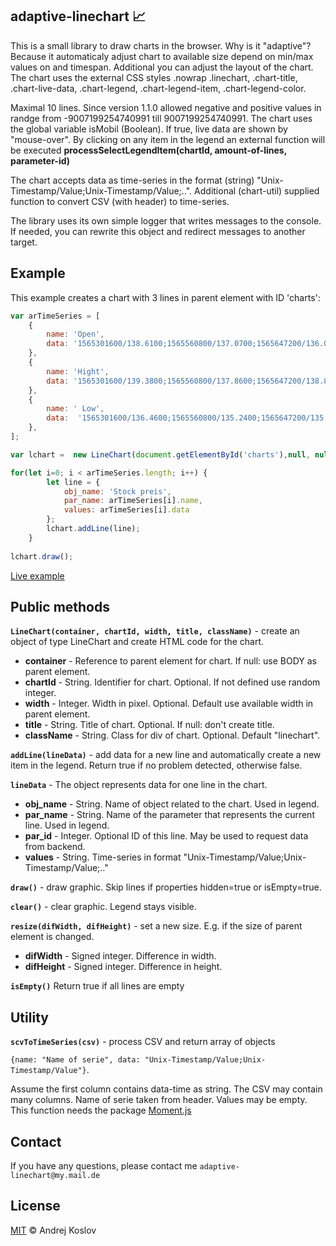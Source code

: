## adaptive-linechart :chart_with_upwards_trend:

This is a small library to draw charts in the browser. Why is it "adaptive"? Because it automaticaly
adjust chart to available size depend on min/max values on and timespan. Additional you 
can adjust the layout of the chart. The chart uses the external CSS styles .nowrap .linechart, 
.chart-title, .chart-live-data, .chart-legend, .chart-legend-item, .chart-legend-color. 

Maximal 10 lines. Since version 1.1.0 allowed negative and positive values in randge from 
-9007199254740991 till 9007199254740991. The chart uses the global variable isMobil (Boolean). If
true, live data are shown by "mouse-over". By clicking on any item in the legend an external
function will be executed **processSelectLegendItem(chartId, amount-of-lines, parameter-id)**

The chart accepts data as time-series in the format (string) "Unix-Timestamp/Value;Unix-Timestamp/Value;..".
Additional (chart-util) supplied function to convert CSV (with header) to time-series.

The library uses its own simple logger that writes messages to the console. If needed, you can
rewrite this object and redirect messages to another target.

## Example

This example creates a chart with 3 lines in parent element with ID 'charts':
```js
var arTimeSeries = [
    {
        name: 'Open',
        data: '1565301600/138.6100;1565560800/137.0700;1565647200/136.0500;1565733600/136.3600;1565820000/134.3900'
    },
    {
        name: 'Hight',
        data: '1565301600/139.3800;1565560800/137.8600;1565647200/138.8000;1565733600/136.9200;1565820000/134.5800'
    },
    {
        name: ' Low',
        data:  '1565301600/136.4600;1565560800/135.2400;1565647200/135.0000;1565733600/133.6700;1565820000/132.2500'
    },
];

var lchart =  new LineChart(document.getElementById('charts'),null, null, 'Example Chart-Line', null);

for(let i=0; i < arTimeSeries.length; i++) {
        let line = {
            obj_name: 'Stock preis',
            par_name: arTimeSeries[i].name,
            values: arTimeSeries[i].data
        };
        lchart.addLine(line);
    }
            
lchart.draw();
```

[Live example](http://www.softdorado.com/adaptive-linechart/)

## Public methods

**`LineChart(container, chartId, width, title, className)`** - create an object of type LineChart 
and create HTML code for the chart.
- **container** - Reference to parent element for chart. If null: use BODY as parent element.
- **chartId** - String. Identifier for chart. Optional. If not defined use random integer.
- **width** - Integer. Width in pixel. Optional. Default use available width in parent element.
- **title** - String. Title of chart. Optional. If null: don't create title.
- **className** - String. Class for div of chart. Optional. Default "linechart".

**`addLine(lineData)`** - add data for a new line and automatically create a new item in the legend. 
Return true if no problem detected, otherwise false.

**`lineData`** - The object represents data for one line in the chart.
- **obj_name** - String. Name of object related to the chart. Used in legend.
- **par_name** - String. Name of the parameter that represents the current line. Used in legend.
- **par_id** - Integer. Optional ID of this line. May be used to request data from backend.
- **values** - String. Time-series in format "Unix-Timestamp/Value;Unix-Timestamp/Value;.."

**`draw()`** - draw graphic. Skip lines if properties hidden=true or isEmpty=true.

**`clear()`** - clear graphic. Legend stays visible.

**`resize(difWidth, difHeight)`** - set a new size. E.g. if the size of parent element is changed.
- **difWidth** - Signed integer. Difference in width.
- **difHeight** - Signed integer. Difference in height.

**`isEmpty()`** Return true if all lines are empty

## Utility

**`scvToTimeSeries(csv)`** - process CSV and return array of objects 

`{name: "Name of serie", data: "Unix-Timestamp/Value;Unix-Timestamp/Value"}`. 

Assume the first column contains data-time as string. The CSV may contain many columns. Name of 
serie taken from header. Values may be empty. This function needs the package [Moment.js](https://momentjs.com)

## Contact

If you have any questions, please contact me `adaptive-linechart@my.mail.de`

## License

[MIT](https://opensource.org/licenses/MIT) © Andrej Koslov

